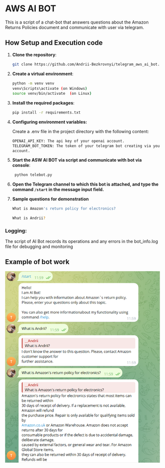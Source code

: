 # AWS AI BOT
This is a script of a chat-bot that answers questions about the Amazon Returns Policies document and communicate with user via telegram.

## How Setup and Execution code

1. **Clone the repository**:
    ```sh
    git clone https://github.com/Andrii-Bezkrovnyi/telegram_aws_ai_bot.git
    ```

2. **Create a virtual environment**:
    ```sh
    python -m venv venv
    venv\Scripts\activate (on Windows) 
    source venv/bin/activate  (on Linux)
    ```

3. **Install the required packages**:
    ```sh
    pip install -r requirements.txt
    ```

4. **Configuring environment variables:**

   Create a .env file in the project directory with the following content:

    ```
   OPENAI_API_KEY: The api key of your openai account.
   TELEGRAM_BOT_TOKEN: The token of your telegram bot creating via you account.
    ```

5. **Start the ASW AI BOT via script and communicate with bot via console**:
    
   ```sh
    python telebot.py
    ```   
6. **Open the Telegram channel to which this bot is attached, and type the command `/start` in the message input field.**

7. **Sample questions for demonstration**

   ```sh
   What is Amazon's return policy for electronics?
   ```

   ```sh
   What is Andrii?
   ```


### Logging:
    
The script of AI Bot records its operations and any errors in the bot_info.log file for debugging and monitoring

## Example of bot work
![Demo](demo.png)
